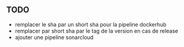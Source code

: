 ## TODO

- remplacer le sha par un short sha pour la pipeline dockerhub
- remplacer par short sha par le tag de la version en cas de release
- ajouter une pipeline sonarcloud